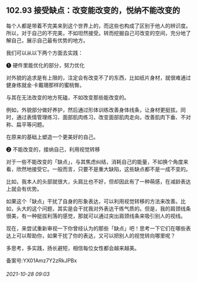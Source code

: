 ## 102.93 接受缺点：改变能改变的，悦纳不能改变的
每个人都是带着不完美来到这个世界上的，而这些也构成了区别于他人的辨识度。所以，对于自己的不完美，不如坦然接受。转而挖掘自己可改变的空间，充分地了解自己，展示自己最有优势的地方。



我们可以从以下两个方面去实践：



❶
 硬件里能优化的部分，努力优化
 



对外貌的追求是有上限的，注定会有改变不了的东西，比如纸片身材，就很难通过健身练就金·卡戴珊那样的蜜桃臀。



与其在无法改变的地方死磕，不如改变那些能改变的。



例如，外貌部分做好养护，然后通过形体训练改善身体线条，让身材更挺拔。同时，通过表情管理练习、面部肌肉练习，改变面部肌肉走向，改善肌肉下垂、不对称、扁平等问题。



在原来的基础上塑造一个更美好的自己。



❷
 不能改变的，接纳自己，利用视觉转移
 



对于一些不能改变的「缺点」，与其焦虑纠结，消耗自己的能量，不如换个角度来看，欣然地接受它。一般而言，只要不是重大缺陷，这些缺点都不是一成不变的。



比如，我本人的头部就很大，头肩比也不好，但却因此有了一种萌感，在减龄表达上就会有优势。



如果这个「缺点」干扰了自身的形象表达，可以利用视觉转移的方法来改善。比如，头大的这个问题，其实是会干扰我对外表达干练气质的。但是，我的肩颈线条很美，有一种挺拔利落的感觉，那就可以通过突出肩颈线条来吸引别人的视线。



现在，来尝试重新审视一下你曾经认为的那些「缺点」吧！思考一下它们在哪些表达上可以帮助你，如果干扰了你的表达，又可以把别人的视觉转向哪里呢？



多思考，多实践，扬长避短，相信每位女性都会越来越美。



备案号:YX01Amz7Y2zRkJPBx


###### 2021-10-28 09:03
